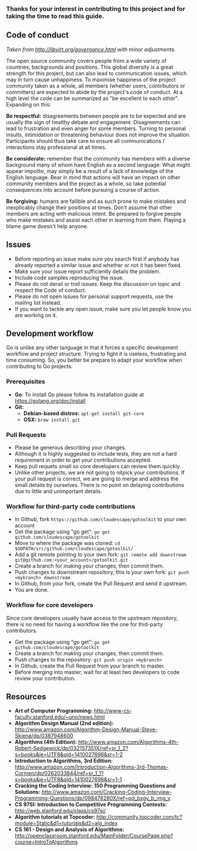 ### Thanks for your interest in contributing to this project and for taking the time to read this guide.

## Code of conduct
*Taken from http://libvirt.org/governance.html with minor adjustments.*

The open source community covers people from a wide variety of countries, backgrounds and positions. This global diversity is a great strength for this project, but can also lead to communication issues, which may in turn cause unhappiness. To maximise happiness of the project community taken as a whole, all members (whether users, contributors or committers) are expected to abide by the project's code of conduct. At a high level the code can be summarized as "be excellent to each other". Expanding on this:

**Be respectful:** disagreements between people are to be expected and are usually the sign of healthy debate and engagement. Disagreements can lead to frustration and even anger for some members. Turning to personal insults, intimidation or threatening behaviour does not improve the situation. Participants should thus take care to ensure all communications / interactions stay professional at all times.

**Be considerate:** remember that the community has members with a diverse background many of whom have English as a second language. What might appear impolite, may simply be a result of a lack of knowledge of the English language. Bear in mind that actions will have an impact on other community members and the project as a whole, so take potential consequences into account before pursuing a course of action.

**Be forgiving:** humans are fallible and as such prone to make mistakes and inexplicably change their positions at times. Don't assume that other members are acting with malicious intent. Be prepared to forgive people who make mistakes and assist each other in learning from them. Playing a blame game doesn't help anyone.

## Issues
* Before reporting an issue make sure you search first if anybody has already reported a similar issue and whether or not it has been fixed.
* Make sure your issue report sufficiently details the problem.
* Include code samples reproducing the issue.
* Please do not derail or troll issues. Keep the discussion on topic and respect the Code of conduct.
* Please do not open issues for personal support requests, use the mailing list instead.
* If you want to tackle any open issue, make sure you let people know you are working on it.

## Development workflow
Go is unlike any other language in that it forces a specific development workflow and project structure. Trying to fight it is useless, frustrating and time consuming. So, you better be prepare to adapt your workflow when contributing to Go projects.

### Prerequisites
* **Go**: To install Go please follow its installation guide at https://golang.org/doc/install
* **Git:** 
   * **Debian-based distros:** `apt-get install git-core`
   * **OSX:** `brew install git`

### Pull Requests
* Please be generous describing your changes.
* Although it is highly suggested to include tests, they are not a hard requirement in order to get your contributions accepted. 
* Keep pull requets small so core developers can review them quickly.
* Unlike other projects, we are not going to nitpick your contributions. If your pull request is correct, we are going to merge and address the small details by ourselves. There is no point on delaying contributions due to little and unimportant details.

### Workflow for third-party code contributions
* In Github, fork `https://github.com/cloudescape/gotoolkit` to your own account
* Get the package using "go get": `go get github.com/cloudescape/gotoolkit`
* Move to where the package was cloned: `cd $GOPATH/src/github.com/cloudescape/gotoolkit/`
* Add a git remote pointing to your own fork: `git remote add downstream git@github.com:<your_account>/gotoolkit.git`
* Create a branch for making your changes, then commit them.
* Push changes to downstream repository, this is your own fork: `git push <mybranch> downstream`
* In Github, from your fork, create the Pull Request and send it upstream.
* You are done.


### Workflow for core developers
Since core developers usually have access to the upstream repository, there is no need for having a workflow like the one for thid-party contributors.

* Get the package using "go get": `go get github.com/cloudescape/gotoolkit`
* Create a branch for making your changes, then commit them.
* Push changes to the repository: `git push origin <mybranch>`
* In Github, create the Pull Request from your branch to master.
* Before merging into master, wait for at least two developers to code review your contribution.


## Resources
* **Art of Computer Programming:** http://www-cs-faculty.stanford.edu/~uno/news.html
* **Algorithm Design Manual (2nd edition):** http://www.amazon.com/Algorithm-Design-Manual-Steve-Skiena/dp/0387948600
* **Algorithms (4th Edition):** http://www.amazon.com/Algorithms-4th-Robert-Sedgewick/dp/032157351X/ref=sr_1_2?s=books&ie=UTF8&qid=1410027698&sr=1-2
* **Introduction to Algorithms, 3rd Edition:** http://www.amazon.com/Introduction-Algorithms-3rd-Thomas-Cormen/dp/0262033844/ref=sr_1_1?s=books&ie=UTF8&qid=1410027698&sr=1-1
* **Cracking the Coding Interview: 150 Programming Questions and Solutions:** http://www.amazon.com/Cracking-Coding-Interview-Programming-Questions/dp/098478280X/ref=pd_bxgy_b_img_y
* **CS 97SI: Introduction to Competitive Programming Contests:** http://web.stanford.edu/class/cs97si/
* **Algorithm tutorials at Topcoder:** http://community.topcoder.com/tc?module=Static&d1=tutorials&d2=alg_index
* **CS 161 - Design and Analysis of Algorithms:** http://openclassroom.stanford.edu/MainFolder/CoursePage.php?course=IntroToAlgorithms